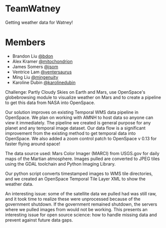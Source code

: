 # TeamWatney
Getting weather data for Watney!

# Members
* Brandon Liu [@bdon](github.com/bdon)
* Alex Kramer [@mitochondrion](github.com/mitochondrion)
* James Somers [@jsom](github.com/jsom)
* Ventrice Lam [@ventersaurus](github.com/ventersaurus)
* Ming Liu [@mingenuity](github.com/mingenuity)
* Karoline Dubin [@karolinedubin](github.com/karolinedubin)


Challenge: Partly Cloudy Skies on Earth and Mars, use OpenSpace's globebrowsing module to visualize weather on Mars and to create a pipeline to get this data from NASA into OpenSpace.

Our solution improves on existing Temporal WMS data pipeline in OpenSpace. We plan on working with AMNH to host data so anyone can view it immediately. The pipeline we created is general purpose for any planet and any temporal image dataset. Our data flow is a significant improvement from the existing method to get temporal data into OpenSpace. We also added a zoom control patch to OpenSpace v 0.13 for faster flying around space!

The data source used: Mars Color Imager (MARCI) from USGS.gov for daily maps of the Martian atmosphere. Images pulled are converted to JPEG tiles using the GDAL toolchain and Python Imaging Library.

Our python script converts timestamped images to WMS tile directories, and we created an OpenSpace Temporal Tile Layer XML to show the weather data. 

An interesting issue: some of the satellite data we pulled had was still raw, and it took time to realize these were unprocessed because of the government shutdown. If the government remained shutdown, the servers where we pulled images from would not be working. This presents an interesting issue for open source science: how to handle missing data and prevent against future data gaps.

